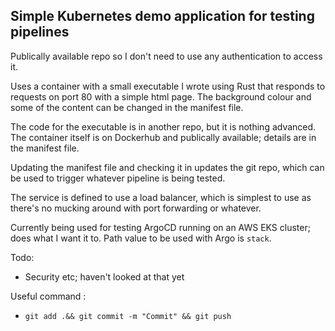## Simple Kubernetes demo application for testing pipelines

Publically available repo so I don't need to use any authentication to access it.  

Uses a container with a small executable I wrote using Rust that responds to requests on port 80 with a simple html page. The background colour and some of the content can be changed in the manifest file.  

The code for the executable is in another repo, but it is nothing advanced. The container itself is on Dockerhub and publically available; details are in the manifest file.   

Updating the manifest file and checking it in updates the git repo, which can be used to trigger whatever pipeline is being tested.  

The service is defined to use a load balancer, which is simplest to use as there's no mucking around with port forwarding or whatever.  

Currently being used for testing ArgoCD running on an AWS EKS cluster; does what I want it to.  Path value to be used with Argo is `stack`.

Todo:
- Security etc; haven't looked at that yet  

Useful command :
- `git add .&& git commit -m "Commit" && git push`
